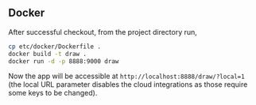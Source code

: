 Docker
------
After successful checkout, from the project directory run,

```bash
cp etc/docker/Dockerfile .
docker build -t draw .
docker run -d -p 8888:9000 draw
```
Now the app will be accessible at `http://localhost:8888/draw/?local=1` (the local URL parameter disables
the cloud integrations as those require some keys to be changed).

